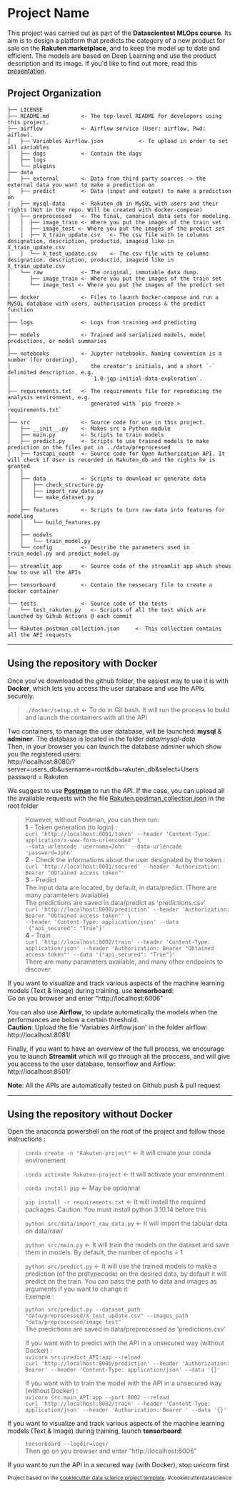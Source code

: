 Project Name
==============================

This project was carried out as part of the **Datascientest MLOps course**. Its aim is to design a platform that predicts the category of a new product for sale on the **Rakuten marketplace**, and to keep the model up to date and efficient.
The models are based on Deep Learning and use the product description and its image.
If you'd like to find out more, read this [presentation](https://github.com/Demosthene-OR/fev24_MLOPS_Rakuten-Multimodal-Product-Data-Classification/blob/e1bc8f8c6568ff067c89f281b1dd54701f126fb2/project%20presentation/MLOPs%20-%20Projet%20Rakuten2%20-%20Multimodal%20Product%20Data%20Classification%20.pdf).

Project Organization
------------

    ├── LICENSE
    ├── README.md          <- The top-level README for developers using this project.
    ├── airflow            <- Airflow service (User: airflow, Pwd: aiflow).
    │   ├── Variables Airflow.json           <- To upload in order to set all variables
    │   ├── dags           <- Contain the dags
    │   ├── logs           
    │   └── plugins            
    ├── data
    │   ├── external       <- Data from third party sources -> the external data you want to make a prediction on
    │   ├── predict        <- Data (input and output) to make a prediction on
    |   ├── mysql-data     <- Rakuten_db in MySQL with users and their rights (Not in the repo. Will be created with docker-compose)
    │   ├── preprocessed   <- The final, canonical data sets for modeling.
    |   |  ├── image_train <- Where you put the images of the train set
    |   |  ├── image_test <- Where you put the images of the predict set
    |   |  ├── X_train_update.csv   <- The csv file with te columns designation, description, productid, imageid like in X_train_update.csv
    |   |  └── X_test_update.csv    <- The csv file with te columns designation, description, productid, imageid like in X_train_update.csv
    │   └── raw            <- The original, immutable data dump.
    |      ├── image_train <- Where you put the images of the train set
    |      └── image_test <- Where you put the images of the predict set
    |
    ├── docker             <- Files to launch Docker-compose and run a MySQL database with users, authorisation process & the predict function
    │
    ├── logs               <- Logs from training and predicting
    │
    ├── models             <- Trained and serialized models, model predictions, or model summaries
    │
    ├── notebooks          <- Jupyter notebooks. Naming convention is a number (for ordering),
    │                         the creator's initials, and a short `-` delimited description, e.g.
    │                         `1.0-jqp-initial-data-exploration`.
    │
    ├── requirements.txt   <- The requirements file for reproducing the analysis environment, e.g.
    │                         generated with `pip freeze > requirements.txt`
    │
    ├── src                <- Source code for use in this project.
    │   ├── __init__.py    <- Makes src a Python module
    │   ├── main.py        <- Scripts to train models 
    │   ├── predict.py     <- Scripts to use trained models to make prediction on the files put in ../data/preprocessed
    │   ├── fastapi_oauth  <- Source code for Open Authorization API. It will check if User is recorded in Rakuten_db and the rights he is granted
    │   │
    │   ├── data           <- Scripts to download or generate data
    │   │   ├── check_structure.py    
    │   │   ├── import_raw_data.py 
    │   │   └── make_dataset.py
    │   │
    │   ├── features       <- Scripts to turn raw data into features for modeling
    │   │   └── build_features.py
    │   │
    │   ├── models                
    │   │   └── train_model.py
    │   └── config         <- Describe the parameters used in train_model.py and predict_model.py
    │
    ├── streamlit_app      <- Source code of the streamlit app which shows how to use all the APIs
    │
    ├── tensorboard        <- Contain the nessecary file to create a docker container
    │
    └── tests              <- Source code of the tests
    │   └── test_rakuten.py   <- Scripts of all the test which are launched by Gihub Actions @ each commit
    │
    └── Rakuten.postman_collection.json     <- This collection contains all the API requests

--------
Using the repository with Docker
------------
Once you've downloaded the github folder, the easiest way to use it is with **Docker**, which lets you access the user database and use the APIs securely.
  
> `./docker/setup.sh`                    <- To do in Git bash. It will run the process to build and launch the containers with all the API    

Two containers, to manage the user database, will be launched: **mysql** & **adminer**. The database is located in the folder *data/mysql-data*  
Then, in your browser you can launch the database adminer which show you the registered users:  
http://localhost:8080/?server=users_db&username=root&db=rakuten_db&select=Users  
password = Rakuten  

We suggest to use **[Postman](https://www.postman.com/)** to run the API. If the case, you can upload all the available requests with the file [Rakuten.postman_collection.json](https://github.com/Demosthene-OR/fev24_MLOPS_Rakuten-Multimodal-Product-Data-Classification/blob/main/Rakuten.postman_collection.json) in the root folder  

> However, without Postman, you can then run:  
    **1** - Token generation (to login) :  
>   `curl 'http://localhost:8001/token' --header 'Content-Type: application/x-www-form-urlencoded' \`    
>       `--data-urlencode 'username=John' --data-urlencode 'password=John'`    
    **2** - Check the informations about the user designated by the token :   
>   `curl 'http://localhost:8001/secured' --header 'Authorization: Bearer "Obtained access token"'`  
    **3** - Predict  
        The input data are located, by default, in data/predict.  (There are many paramteters available)   
        The predictions are saved in data/predict as 'predictions.csv'    
>   `curl 'http://localhost:8000/prediction' --header 'Authorization: Bearer "Obtained access token"' \`  
>        `--header 'Content-Type: application/json' --data '{"api_secured": "True"}'`  
    **4** - Train   
>   `curl 'http://localhost:8002/train' --header 'Content-Type: application/json' --header 'Authorization: Bearer "Obtained access token"' --data '{"api_secured": "True"}'`  
        There are many parameters available, and many other endpoints to discover.  

If you want to visualize and track various aspects of the machine learning models (Text & Image) during training, use **tensorboard**:  
    Go on you browser and enter "http://localhost:6006"

You can also use **Airflow**, to update automatically the models when the performances are below a certain threshold.  
**Caution**: Upload the file 'Variables Airflow.json' in the folder airflow:  
http://localhost:8081/

Finally, if you want to have an overview of the full process, we encourage you to launch **Streamlit** which will go through all the proccess, and will give you access to the user database, tensorflow and Airflow:  
http://localhost:8501/`  

**Note**: All the APIs are automatically tested on Github push & pull request

--------
Using the repository without **Docker**
------------
Open the anaconda powershell on the root of the project and follow those instructions :

> `conda create -n "Rakuten-project"`    <- It will create your conda environement

> `conda activate Rakuten-project`       <- It will activate your environment

> `conda install pip`                    <- May be optionnal

> `pip install -r requirements.txt`      <- It will install the required packages. Caution: You must install python 3.10.14 before this

> `python src/data/import_raw_data.py`   <- It will import the tabular data on data/raw/

> `python src/main.py`                   <- It will train the models on the dataset and save them in models. By default, the number of epochs = 1

> `python src/predict.py`                <- It will use the trained models to make a prediction (of the prdtypecode) on the desired data, by default it will predict on the train. You can pass the path to data and images as arguments if you want to change it  
Exemple :  

> `python src/predict.py --dataset_path "data/preprocessed/X_test_update.csv" --images_path "data/preprocessed/image_test"`                           
> The predictions are saved in data/preprocessed as 'predictions.csv'  

> If you want with to predict with the API in a unsecured way (without Docker) :  
> `uvicorn src.predict_API:app --reload`  
> `curl 'http://localhost:8000/prediction' --header 'Authorization: Bearer' --header 'Content-Type: application/json' --data '{}'`  

> If you want with to train the model with the API in a unsecured way (without Docker) :   
> `uvicorn src.main_API:app --port 8002 --reload`  
> `curl 'http://localhost:8002/train' --header 'Content-Type: application/json' --header 'Authorization: Bearer ' --data '{}'`  

If you want to visualize and track various aspects of the machine learning models (Text & Image) during training, launch **tensorboard**:  
> `tensorboard --logdir=logs/`  
    Then go on you browser and enter "http://localhost:6006"  
  
If you want to run the API in a secured way (with Docker), stop uvicorn first   


<p><small>Project based on the <a target="_blank" href="https://drivendata.github.io/cookiecutter-data-science/">cookiecutter data science project template</a>. #cookiecutterdatascience</small></p>

